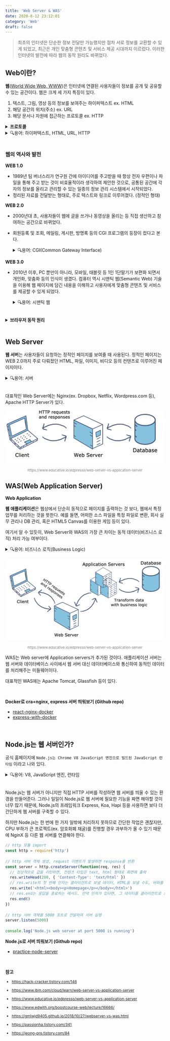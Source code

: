 ```yaml
---
title: 'Web Server & WAS'
date: 2020-8-12 23:12:01
category: 'Web'
draft: false
---
```


> 최초의 인터넷은 단순한 정보 전달만 가능했지만 점차 서로 정보를 교환할 수 있게 되었고, 최근은 개인 맞춤형 콘텐츠 및 서비스 제공 시대까지 이르렀다. 이러한 인터넷의 발전에 따라 웹의 동작 원리도 바뀌었다.

## Web이란?

**웹**([World Wide Web, WWW](https://en.wikipedia.org/wiki/World_Wide_Web))은 인터넷에 연결된 사용자들이 정보를 공개 및 공유할 수 있는 공간이다. 웹은 크게 세 가지 특징이 있다.

1. 텍스트, 그림, 영상 등의 정보를 보여주는 하이퍼텍스트 ex. HTML
2. 해당 공간의 위치(주소) ex. URL
3. 해당 문서나 자원에 접근하는 프로토콜 ex. HTTP

  <details>
    <summary style="font-weight: bold;">프로토콜</summary>
    <div style="font-size: 14px;">
    프로토콜은 5개의 계층으로 나뉘는데, 위로 갈수록 사용자(클라이언트)와 가까운 작업을, 아래로 갈수록 기계와 가까운 작업을 담당한다.

![](./images/protocol.png)

    <ol>
        <li><span style="font-weight: bold;">애플리케이션 계층</span>: 서버와 클라이언트의 통신. ex. HTTP, SMTP, POP3, FTP 등</li>
        <li><span style="font-weight: bold;">통신 계층</span>: 데이터를 확실히 송/수신하기 위해 작동. 데이터를 `패킷`이라는 단위로 나누어 보내고, 이를 다시 조립하여 원래 데이터로 만듬. ex. TCP, UDP</li>
        <li><span style="font-weight: bold;">네트워크 계층</span>: 수신측 컴퓨터까지 데이터를 전달하기 위해 작동. 전달된 데이터의 손상 여부나 수신측이 잘 받았는지에 대해서는 관여하지 않음 ex. IP</li>
        <li><span style="font-weight: bold;">데이터 링크 계층</span>: 네트워크에 직접 연결된 기기 간을 전송할 수 있도록 만듬. ex. Ethernet, PPP 등</li>
        <li><span style="font-weight: bold;">물리 계층</span>: 데이터를 신호로, 신호를 데이터로 변환.</li>
    </ol>

이 다섯 가지의 프로토콜을 조합하면 다양한 애플리케이션이나 기기를 처리할 수 있다.

    </div>

  </details>

<details>
  <summary>🔍용어: 하이퍼텍스트, HTML, URL, HTTP</summary>
  <ul style="font-size: 14px;">
      <li><span style="font-weight: bold;">하이퍼텍스트(HyperText)</span>: 한 문서에서 다른 문서의 위치 정보를 심어서 양쪽을 연결해주는 텍스트</li>
      <li><span style="font-weight: bold;">HTML(HyperText Language)</span>: 웹을 위한 마크업*(태그 등을 이용해 문서나 데이터 구조를 명기하는 언어 중 하나)* 언어</li>
      <li><span style="font-weight: bold;">URL(Uniform Resource Locator)</span>: <span style="font-style: italic; color: gray;">https://www.rootenergy.co.kr/home</span> 와 같은 웹의 주소</li>
      <li><span style="font-weight: bold;">HTTP(HyperText Transfer Protocol)</span>: 웹 상에서 정보(하이퍼텍스트 문서)를 주고 받을 때 사용 되는 통신 규약</li>
  </ul>
</details>

<br />

### 웹의 역사와 발전

**WEB 1.0**

- 1989년 팀 버너스리가 연구원 간에 아이디어를 주고받을 때 항상 전자 우편이나 파일을 통해 주고 받는 것이 비효율적이라 생각하여 제안한 것으로, 공통된 공간에 각자의 정보를 올리고 관리할 수 있는 일종의 정보 관리 시스템에서 시작되었다.
- 정리된 자료를 전달받는 형태로, 주로 텍스트와 링크로 이루어졌다. (정적인 형태)

**WEB 2.0**

- 2000년대 초, 사용자들이 웹에 글을 쓰거나 동영상을 올리는 등 직접 생산하고 참여하는 공간으로 바뀌었다.
- 회원등록 및 조회, 메일링, 게시판, 방명록 등의 CGI 프로그램의 등장이 컸다고 본다.

  <details>
    <summary>🔍용어: CGI(Common Gateway Interface)</summary>
    <ul style="font-size: 14px;">
        <li>서버와 클라이언트 간의 정보 교환을 가능하게 해주는 것</li>
        <li>HTTP는 이전에 어떤 요청과 응답을 주고 받았는지 기억하지 못하는 일회성 규약이다. 하지만 CGI가 필요한 정보를 저장 했다가 다음에 필요할 때 다시 보낼 수 있게 되었다.</li>
    </ul>
  </details>

**WEB 3.0**

- 2010년 이후, PC 뿐만이 아니라, 모바일, 태블릿 등 1인 1단말기가 보편화 되면서 개인화, 맞춤화 등의 인식이 생겼다. 컴퓨터 역시 시맨틱 웹(Semantic Web) 기술을 이용해 웹 페이지에 담긴 내용을 이해하고 사용자에게 맞춤형 콘텐츠 및 서비스를 제공할 수 있게 되었다.

  <details>
      <summary>🔍용어: 시맨틱 웹</summary>
      <ul style="font-size: 14px;">
          <li>시맨틱: 페이지의 태그를 통해 의미 부여를 할 수 있는 기능</li>
          <li>시맨틱 웹은 '의미론적인 웹'이라는 뜻으로, 인터넷 상의 리소스(웹 문서, 파일, 서비스 등)에 대한 정보와 자원 사이의 정보를 기계가 처리할 수 있는 온톨로지 형태로 표현하고, 이를 자동화된 기계(컴퓨터)가 처리하도록 하는 프레임워크이자 기술이다.</li>
          <li>HTML5에서 시맨틱 웹을 쉽게 구성할 수 있도록 시맨틱 태그 요소들이 추가되었다.</li>
      </ul>
  </details>

<br />

<details>
  <summary style="font-weight: bold;">브라우저 동작 원리</summary>
  
  <div style="font-size: 14px;">
  브라우저는 웹을 보기 위해 사용하는 프로그램으로 대표적인 브라우저에는 크롬, 사파리, IE, 파이어폭스 등이 있다.

  <h3>브라우저 구조</h3>

<div style="text-align: center;"><img src="https://www.html5rocks.com/en/tutorials/internals/howbrowserswork/layers.png" >
<p style="font-size: 11px; color: gray;">https://www.html5rocks.com/en/tutorials/internals/howbrowserswork/</p></div>

  <ul>
      <li><span style="font-weight: bold;">사용자 인터페이스</span>: 주소 표시줄, 이전/다음 버튼, 북마크, 메뉴 등 요청한 페이지를 보여주는 창을 제외한 사용자가 컨트롤 가능한 부분</li>
      <li><span style="font-weight: bold;">브라우저 엔진</span>: Use Interface와 Rending Engine 사이의 동작 제어 (ex. Webkit, Blink, Gecko)</li>
      <li><span style="font-weight: bold;">렌더링 엔진</span>: 요청받은 내용(HTML, CSS, JavaScript 등 파일)을 브라우저 화면에 보여주는 것</li>
      <li><span style="font-weight: bold;">통신</span>: HTTP 요청과 같은 네트워크 호출에 사용</li>
      <li><span style="font-weight: bold;">자바스크립트 해석기</span>: 자바스크립트를 해석하고 실행 (ex. V8 엔진)</li>
      <li><span style="font-weight: bold;">UI 백엔드</span>: 기본적인 위젯(ex. 콤보박스)을 화면에 그릴 때 필요</li>
      <li><span style="font-weight: bold;">자료 저장소</span>: 로컬 스토리지, 쿠키 등 클라이언트 사이드에서 데이터를 저장하는 영역</li>
  </ul>

  <br />

  <h3>렌더링 엔진(Webkit 기준)</h3>

<div style="text-align: center;"><img src="./images/rendering.png">
<p style="font-size: 11px; color: gray;">https://d2.naver.com/helloworld/59361</p></div>

  <ol>
      <li><span style="font-weight: bold;">파싱(Parsing)</span>: 파싱은 서버로부터 받은 문서를 브라우저가 이해할 수 있는 구조로 변환하는 과정을 뜻한다. 파싱 결과는 문서 구조를 나타내는 노드 트리라 하는데, HTML 문서를 파싱하여 DOM 트리를 만들고, CSS 문서를 파싱하여 CCSOM 트리를 만든다. </li>
      <li><span style="font-weight: bold;">구축(Attachment)</span>: DOM과 CCSOM 트리를 결합하여 렌더 트리를 만든다. </li>
      <li><span style="font-weight: bold;">배치(Layout)</span>: 렌더 트리가 만들어지면, 레이아웃(리플로우)을 배치하여 각 노드를 정확한 위치에 표시하기 위해 크기를 계산한다. (ex. CSS에서 %로 할당된 값을 px 단위로 변환)</li>
      <li><span style="font-weight: bold;">그리기(Paint)</span>: 계산된 위치와 크기 등을 실제 픽셀로 표현한다. </li>
  </ol>
  </div>

</details>

<br />

## Web Server

**웹 서버**는 사용자들이 요청하는 정적인 페이지를 보여줄 때 사용된다. 정적인 페이지는 WEB 2.0까지 주로 다뤄졌던 HTML, 파일, 이미지, 비디오 등의 컨텐츠로 이루어진 페이지이다.

<details>
    <summary>🔍용어: 서버</summary>
    <ul>
        <li>서버: 클라이언트에게 네트워크를 통해 정보나 서비스를 제공하는 컴퓨터 프로그램 또는 장치</li>
    </ul>
</details>

<br />

대표적인 Web Server에는 Nginx(ex. Dropbox, Netflix, Wordpress.com 등), Apache HTTP Server가 있다.

<div style="text-align: center; "><img src="./images/webserver.png">
<p style="font-size: 11px; color: gray;">https://www.educative.io/edpresso/web-server-vs-application-server</p></div>

## WAS(Web Application Server)

**Web Application**

**웹 애플리케이션**은 웹상에서 단순히 동적으로 페이지를 출력하는 것 보다, 웹에서 특정 업무를 처리하는 것을 뜻한다. 예를 들면, 어떠한 소스 파일을 특정 파일로 변환, 회사 실무 관리나 DB 관리, 혹은 HTML5 Canvas를 이용한 게임 등이 있다.

여기서 알 수 있듯이, Web Server와 WAS의 가장 큰 차이는 동적 데이터(비즈니스 로직) 처리 가능 여부이다.

<details>
    <summary>🔍용어: 비즈니스 로직(Business Logic)</summary>
    <ul style="font-size: 14px;">
        <li>동적 데이터 생성 및 작업</li>
        <li>클라이언트가 원하는 데이터를 보여주기 위해, 데이터베이스에 연결, 생성, 변경, 저장하는 작업</li>
        <li>ex. 회원 가입을 위해 아이디 작성 후 제출하면, 데이터베이스에 중복된 아이디가 있는지 연결하여 확인 및 결과를 클라이언트에 전달</li>
    </ul>
</details>

<br />

<div style="text-align: center;"><img src="./images/was.png">
<p style="font-size: 11px; color: gray;">https://www.educative.io/edpresso/web-server-vs-application-server</p></div>

WAS는 Web server에 Application servers가 추가된 것이다. 애플리케이션 서버는 웹 서버와 데이터베이스 사이에서 웹 서버 대신 데이터베이스와 통신하여 동적인 데이터를 처리해주는 미들웨어이다.

대표적인 WAS에는 Apache Tomcat, Glassfish 등이 있다.

<br />

**Docker로 cra+nginx, express 서버 띄워보기 (Github repo)**

- [react-nginx-docker](https://github.com/howdy-mj/react-nginx-docker)
- [express-with-docker](https://github.com/howdy-mj/express-with-docker)

<br />

## Node.js는 웹 서버인가?

공식 홈페이지에 `Node.js는 Chrome V8 JavaScript 엔진으로 빌드된 JavaScript 런타임` 이라고 나와 있다.

<details>
    <summary>🔍용어: V8, JavaScript 엔진, 런타임</summary>
    <ul style="font-size: 14px;">
        <li>V8: C++로 작성된 구글의 오픈소스 고성능 자바스크립트와 웹어셈블리(C/C++을 웹에서 동작할 수 있도록 컴파일) 엔진</li>
        <li>JavaScript 엔진: 자바스크립트를 해석하고 실행하는 프로그램 또는 언어</li>
        <li>런타임: 프로그램이 실행되는 환경</li>
    </ul>
</details>

<br />

Node.js는 웹 서버가 아니지만 직접 HTTP 서버를 작성하면 웹 서버를 띄울 수 있는 환경을 만들어준다. 그러나 일일이 Node.js로 웹 서버에 필요한 기능을 짜면 해야할 것이 너무 많기 때문에, Node.js의 프레임워크 Express, Koa, Hapi 등을 사용하면 보다 더 간단하게 웹 서버를 구축할 수 있다.

하지만 Node.js는 한 번에 한 가지 일밖에 처리하지 못하므로 간단한 작업은 괜찮지만, CPU 부하가 큰 프로젝트(ex. 암호화폐 채굴)를 진행할 경우 과부하가 올 수 있기 때문에 NginX 등 다른 웹 서버를 연결해야 한다.

```js
// http 모듈 import
const http = require('http')

// http 서버 객체 생성, request 이벤트가 발생하면 response를 반환
const server = http.createServer(function(req, res) {
  // 정상적으로 값을 리턴하면, 컨텐츠 타입은 text, html 형태로 화면에 출력
  res.writeHead(200, { 'Content-Type': 'text/html' })
  // res.write의 첫 번째 인자는 클라이언트로 보낼 데이터, HTML을 보낼 수도, 버퍼를 보낼 수도 있음
  res.write('<html><body><p>Homepage</p></body></html>')
  // res.end는 응답을 종료하는 메서드. 만약 인자가 있다면, 그 데이터를 클라이언트로 보내고 종료
  res.end()
})

// http 서버 객체를 5000 포트로 전달하여 서버 실행
server.listen(5000)

console.log('Node.js web server at port 5000 is running')
```

**Node.js로 서버 띄워보기 (Github repo)**

- [practice-node-server](https://github.com/howdy-mj/practice-node-server)

<br />

**참고**

<div style="font-size: 12px;">

- https://hack-cracker.tistory.com/146

- https://www.ibm.com/cloud/learn/web-server-vs-application-server

- https://www.educative.io/edpresso/web-server-vs-application-server

- https://www.edwith.org/boostcourse-web/lecture/16666/

- https://gmlwjd9405.github.io/2018/10/27/webserver-vs-was.html

- https://passionha.tistory.com/341

- https://jeong-pro.tistory.com/84

</div>

